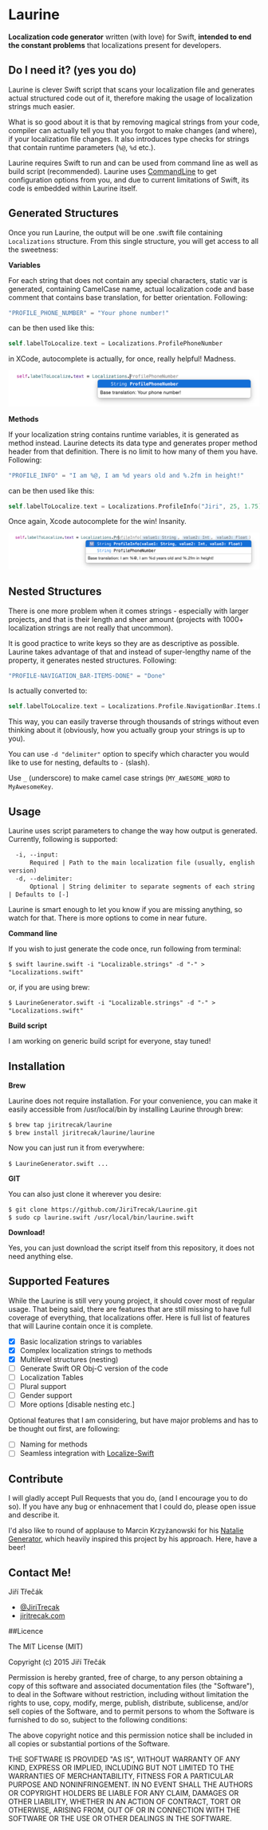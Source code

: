# Laurine

**Localization code generator** written (with love) for Swift, **intended to end the constant problems** that localizations present for developers.


## Do I need it? (yes you do)

Laurine is clever Swift script that scans your localization file and generates actual structured code out of it, therefore making the usage of localization strings much easier. 

What is so good about it is that by removing magical strings from your code, compiler can actually tell you that you forgot to make changes (and where), if your localization file changes. It also introduces type checks for strings that contain runtime parameters (`%@`, `%d` etc.).

Laurine requires Swift to run and can be used from command line as well as build script (recommended). Laurine uses [CommandLine](https://github.com/jatoben/CommandLine "CommandLine Swift Tool") to get configuration options from you, and due to current limitations of Swift, its code is embedded within Laurine itself.


## Generated Structures

Once you run Laurine, the output will be one .swift file containing `Localizations` structure. From this single structure, you will get access to all the sweetness:

**Variables**

For each string that does not contain any special characters, static var is generated, containing CamelCase name, actual localization code and base comment that contains base translation, for better orientation. Following:

```swift
"PROFILE_PHONE_NUMBER" = "Your phone number!"
```
can be then used like this:

```swift
self.labelToLocalize.text = Localizations.ProfilePhoneNumber
```
in XCode, autocomplete is actually, for once, really helpful! Madness.

![Image : XCode help for variables](https://github.com/JiriTrecak/Laurine/blob/master/Help/help-1.png?raw=true "Xcode autocomplete")

**Methods**

If your localization string contains runtime variables, it is generated as method instead. Laurine detects its data type and generates proper method header from that definition. There is no limit to how many of them you have. Following:

```swift
"PROFILE_INFO" = "I am %@, I am %d years old and %.2fm in height!"
```
can be then used like this:

```swift
self.labelToLocalize.text = Localizations.ProfileInfo("Jiri", 25, 1.75)
```
Once again, Xcode autocomplete for the win! Insanity.

![Image : XCode help for methods](https://github.com/JiriTrecak/Laurine/blob/master/Help/help-2.png?raw=true "Xcode autocomplete")


## Nested Structures

There is one more problem when it comes strings - especially with larger projects, and that is their length and sheer amount (projects with 1000+ localization strings are not really that uncommon). 

It is good practice to write keys so they are as descriptive as possible. Laurine takes advantage of that and instead of super-lengthy name of the property, it generates nested structures. Following:

```swift
"PROFILE-NAVIGATION_BAR-ITEMS-DONE" = "Done"
```

Is actually converted to:

```swift
self.labelToLocalize.text = Localizations.Profile.NavigationBar.Items.Done
```

This way, you can easily traverse through thousands of strings without even thinking about it (obviously, how you actually group your strings is up to you).

You can use `-d "delimiter"` option to specify which character you would like to use for nesting, defaults to `-` (slash). 

Use `_` (underscore) to make camel case strings (`MY_AWESOME_WORD` to `MyAwesomeKey`.


## Usage

Laurine uses script parameters to change the way how output is generated. Currently, following is supported:

```
  -i, --input:    
      Required | Path to the main localization file (usually, english version)
  -d, --delimiter:
      Optional | String delimiter to separate segments of each string | Defaults to [-]
```
Laurine is smart enough to let you know if you are missing anything, so watch for that. There is more options to come in near future.

**Command line**

If you wish to just generate the code once, run following from terminal:

```
$ swift laurine.swift -i "Localizable.strings" -d "-" > "Localizations.swift"
```

or, if you are using brew:

```
$ LaurineGenerator.swift -i "Localizable.strings" -d "-" > "Localizations.swift"
```

**Build script**

I am working on generic build script for everyone, stay tuned!

## Installation

**Brew**

Laurine does not require installation. For your convenience, you can make it easily accessible from /usr/local/bin by installing Laurine through brew:

```
$ brew tap jiritrecak/laurine
$ brew install jiritrecak/laurine/laurine
```
Now you can just run it from everywhere:

`$ LaurineGenerator.swift ...`

**GIT**

You can also just clone it wherever you desire:

```
$ git clone https://github.com/JiriTrecak/Laurine.git
$ sudo cp laurine.swift /usr/local/bin/laurine.swift
```

**Download!**

Yes, you can just download the script itself from this repository, it does not need anything else.

## Supported Features

While the Laurine is still very young project, it should cover most of regular usage. That being said, there are features that are still missing to have full coverage of everything, that localizations offer. Here is full list of features that will Laurine contain once it is complete.

- [x] Basic localization strings to variables
- [x] Complex localization strings to methods
- [x] Multilevel structures (nesting)
- [ ] Generate Swift OR Obj-C version of the code
- [ ] Localization Tables
- [ ] Plural support
- [ ] Gender support
- [ ] More options [disable nesting etc.]

Optional features that I am considering, but have major problems and has to be thought out first, are following:

- [ ] Naming for methods
- [ ] Seamless integration with [Localize-Swift](https://github.com/marmelroy/Localize-Swift)

## Contribute
I will gladly accept Pull Requests that you do, (and I encourage you to do so). If you have any bug or enhnacement that I could do, please open issue and describe it.

I'd also like to round of applause to Marcin Krzyżanowski for his [Natalie Generator](https://github.com/krzyzanowskim/Natalie), which heavily inspired this project by his approach. Here, have a beer!

## Contact Me!

Jiří Třečák

- [@JiriTrecak](https://twitter.com/@JiriTrecak "My twitter account")
- [jiritrecak.com](http://jiritrecak.com/ "My personal website") 

##Licence

The MIT License (MIT)

Copyright (c) 2015 Jiří Třečák

Permission is hereby granted, free of charge, to any person obtaining a copy of this software and associated documentation files (the "Software"), to deal in the Software without restriction, including without limitation the rights to use, copy, modify, merge, publish, distribute, sublicense, and/or sell copies of the Software, and to permit persons to whom the Software is furnished to do so, subject to the following conditions:

The above copyright notice and this permission notice shall be included in all copies or substantial portions of the Software.

THE SOFTWARE IS PROVIDED "AS IS", WITHOUT WARRANTY OF ANY KIND, EXPRESS OR IMPLIED, INCLUDING BUT NOT LIMITED TO THE WARRANTIES OF MERCHANTABILITY, FITNESS FOR A PARTICULAR PURPOSE AND NONINFRINGEMENT. IN NO EVENT SHALL THE AUTHORS OR COPYRIGHT HOLDERS BE LIABLE FOR ANY CLAIM, DAMAGES OR OTHER LIABILITY, WHETHER IN AN ACTION OF CONTRACT, TORT OR OTHERWISE, ARISING FROM, OUT OF OR IN CONNECTION WITH THE SOFTWARE OR THE USE OR OTHER DEALINGS IN THE SOFTWARE.